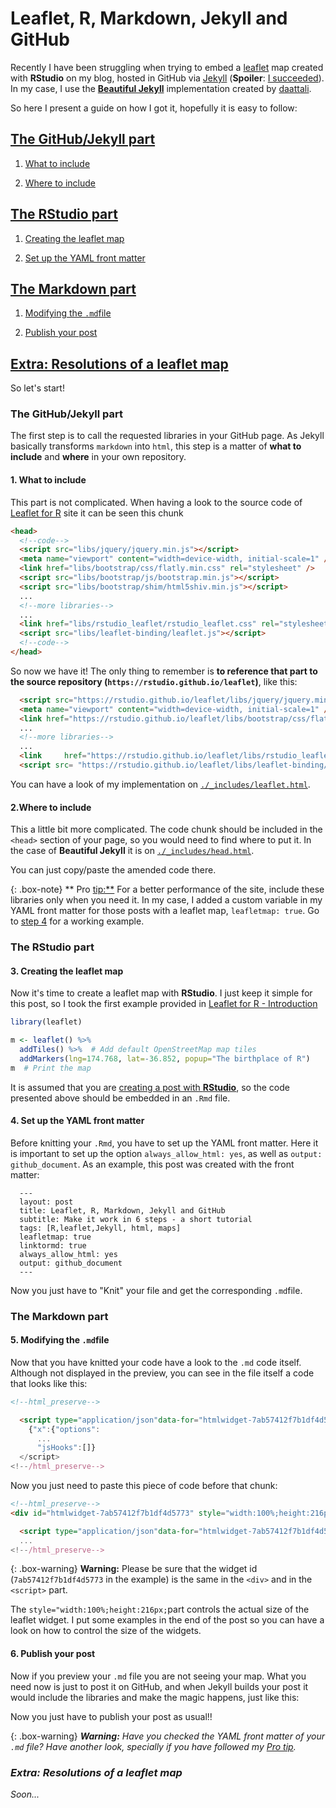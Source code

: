 Leaflet, R, Markdown, Jekyll and GitHub
================

Recently I have been struggling when trying to embed a [leaflet](https://rstudio.github.io/leaflet) map created with **RStudio** on my blog, hosted in GitHub via [Jekyll](https://jekyllrb.com) (**Spoiler**: [I succeeded](https://dieghernan.github.io/2019-133-Where-in-the-world)). In my case, I use the [**Beautiful Jekyll**](https://deanattali.com/beautiful-jekyll/getstarted/) implementation created by [daattali](https://github.com/daattali).

So here I present a guide on how I got it, hopefully it is easy to follow:

[The GitHub/Jekyll part](#gitjek)
---------------------------------

1.  [What to include](#step1)

2.  [Where to include](#step2)

[The RStudio part](#rstudio)
----------------------------

1.  [Creating the leaflet map](#step3)

2.  [Set up the YAML front matter](#step4)

[The Markdown part](#md)
------------------------

1.  [Modifying the `.md`file](#step5)

2.  [Publish your post](#step6)

[Extra: Resolutions of a leaflet map](#extra)
---------------------------------------------

So let's start!

### The GitHub/Jekyll part <a name="gitjek"></a>

The first step is to call the requested libraries in your GitHub page. As Jekyll basically transforms `markdown` into `html`, this step is a matter of **what to include** and **where** in your own repository.

#### 1. What to include <a name="step1"></a>

This part is not complicated. When having a look to the source code of [Leaflet for R](https://rstudio.github.io/leaflet/) site it can be seen this chunk

``` html
<head>
  <!--code-->
  <script src="libs/jquery/jquery.min.js"></script>
  <meta name="viewport" content="width=device-width, initial-scale=1" />
  <link href="libs/bootstrap/css/flatly.min.css" rel="stylesheet" />
  <script src="libs/bootstrap/js/bootstrap.min.js"></script>
  <script src="libs/bootstrap/shim/html5shiv.min.js"></script>
  ...
  <!--more libraries-->
  ...
  <link href="libs/rstudio_leaflet/rstudio_leaflet.css" rel="stylesheet" />
  <script src="libs/leaflet-binding/leaflet.js"></script>
  <!--code-->
</head>
```

So now we have it! The only thing to remember is **to reference that part to the source repository (`https://rstudio.github.io/leaflet`)**, like this:

``` html
  <script src="https://rstudio.github.io/leaflet/libs/jquery/jquery.min.js"></script>
  <meta name="viewport" content="width=device-width, initial-scale=1" />
  <link href="https://rstudio.github.io/leaflet/libs/bootstrap/css/flatly.min.css" rel="stylesheet" />
  ...
  <!--more libraries-->
  ...
  <link     href="https://rstudio.github.io/leaflet/libs/rstudio_leaflet/rstudio_leaflet.css" rel="stylesheet" />
  <script src= "https://rstudio.github.io/leaflet/libs/leaflet-binding/leaflet.js"></script>
```

You can have a look of my implementation on [`./_includes/leaflet.html`](https://github.com/dieghernan/dieghernan.github.io/blob/master/_includes/leaflet.html).

#### 2.Where to include <a name="step2"></a>

This a little bit more complicated. The code chunk should be included in the `<head>` section of your page, so you would need to find where to put it. In the case of **Beautiful Jekyll** it is on [`./_includes/head.html`](https://github.com/dieghernan/dieghernan.github.io/blob/master/_includes/head.html).

You can just copy/paste the amended code there.

{: .box-note} \*\*<i class="fa fa-star"></i> Pro <tip:**> For a better performance of the site, include these libraries only when you need it. In my case, I added a custom variable in my YAML front matter for those posts with a leaflet map, `leafletmap: true`. Go to [step 4](#step4) for a working example.

### The RStudio part <a name="rstudio"></a>

#### 3. Creating the leaflet map <a name="step3"></a>

Now it's time to create a leaflet map with **RStudio**. I just keep it simple for this post, so I took the first example provided in [Leaflet for R - Introduction](https://rstudio.github.io/leaflet/)

``` r
library(leaflet)

m <- leaflet() %>%
  addTiles() %>%  # Add default OpenStreetMap map tiles
  addMarkers(lng=174.768, lat=-36.852, popup="The birthplace of R")
m  # Print the map
```

It is assumed that you are [creating a post with **RStudio**](https://rmarkdown.rstudio.com/authoring_quick_tour.html#rendering_output), so the code presented above should be embedded in an `.Rmd` file.

#### 4. Set up the YAML front matter <a name="step4"></a>

Before knitting your `.Rmd`, you have to set up the YAML front matter. Here it is important to set up the option `always_allow_html: yes`, as well as `output: github_document`. As an example, this post was created with the front matter:

      ---
      layout: post
      title: Leaflet, R, Markdown, Jekyll and GitHub
      subtitle: Make it work in 6 steps - a short tutorial
      tags: [R,leaflet,Jekyll, html, maps]
      leafletmap: true
      linktormd: true
      always_allow_html: yes
      output: github_document
      ---

Now you just have to "Knit" your file and get the corresponding `.md`file.

### The Markdown part <a name="#md"></a>

#### 5. Modifying the `.md`file <a name="step5"></a>

Now that you have knitted your code have a look to the `.md` code itself. Although not displayed in the preview, you can see in the file itself a code that looks like this:

``` html
<!--html_preserve-->

  <script type="application/json"data-for="htmlwidget-7ab57412f7b1df4d5773">
    {"x":{"options":
      ...
      "jsHooks":[]}
  </script>
<!--/html_preserve-->
```

Now you just need to paste this piece of code before that chunk:

``` html
<!--html_preserve-->
<div id="htmlwidget-7ab57412f7b1df4d5773" style="width:100%;height:216px;" class="leaflet html-widget">

  <script type="application/json"data-for="htmlwidget-7ab57412f7b1df4d5773">
  ...
<!--/html_preserve-->
```

{: .box-warning} **<i class="fa fa-exclamation-triangle"></i> Warning:** Please be sure that the widget id (`7ab57412f7b1df4d5773` in the example) is the same in the `<div>` and in the `<script>` part.

The `style="width:100%;height:216px;`part controls the actual size of the leaflet widget. I put some examples in the end of the post so you can have a look on how to control the size of the widgets.

#### 6. Publish your post <a name="step6"></a>

Now if you preview your `.md` file you are not seeing your map. What you need now is just to post it on GitHub, and when Jekyll builds your post it would include the libraries and make the magic happens, just like this:

<!--html_preserve-->

<script type="application/json" data-for="htmlwidget-d01c200c4987ecc5427b">{"x":{"options":{"crs":{"crsClass":"L.CRS.EPSG3857","code":null,"proj4def":null,"projectedBounds":null,"options":{}}},"calls":[{"method":"addTiles","args":["//{s}.tile.openstreetmap.org/{z}/{x}/{y}.png",null,null,{"minZoom":0,"maxZoom":18,"tileSize":256,"subdomains":"abc","errorTileUrl":"","tms":false,"noWrap":false,"zoomOffset":0,"zoomReverse":false,"opacity":1,"zIndex":1,"detectRetina":false,"attribution":"&copy; <a href=\"http://openstreetmap.org\">OpenStreetMap<\/a> contributors, <a href=\"http://creativecommons.org/licenses/by-sa/2.0/\">CC-BY-SA<\/a>"}]},{"method":"addMarkers","args":[-36.852,174.768,null,null,null,{"interactive":true,"draggable":false,"keyboard":true,"title":"","alt":"","zIndexOffset":0,"opacity":1,"riseOnHover":false,"riseOffset":250},"The birthplace of R",null,null,null,null,{"interactive":false,"permanent":false,"direction":"auto","opacity":1,"offset":[0,0],"textsize":"10px","textOnly":false,"className":"","sticky":true},null]}],"limits":{"lat":[-36.852,-36.852],"lng":[174.768,174.768]}},"evals":[],"jsHooks":[]}</script>
<!--/html_preserve-->
Now you just have to publish your post as usual!!

{: .box-warning} **<i class="fa .fa-exclamation-triangle"> Warning:** Have you checked the YAML front matter of your `.md` file? Have another look, specially if you have followed my [Pro tip](#step2).

### Extra: Resolutions of a leaflet map <a name="#extra"></a>

Soon...
